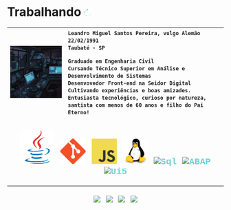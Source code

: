 # Trabalhando  ![Alt Text](img/lazyload.gif)


| ![Alt Text](img/gif022.gif) | `Leandro Miguel Santos Pereira, vulgo Alemão`</br>`22/02/1991`</br>`Taubaté - SP`</p>`Graduado em Engenharia Civil`<br>`Cursando Técnico Superior em Análise e Desenvolvimento de Sistemas`</br>`Desenvovedor Front-end na Seidor Digital` <br> `Cultivando experiências e boas amizades.`<br>`Entusiasta tecnológico, curioso por natureza, santista com menos de 60 anos e filho do Pai Eterno!`<br> |
| :-------------------------- | :------------------------------------------------------------------------------------------------------------------------------------------------------------------------------------------------------------------------------------------------------------------------------------------------------------------------------------------------------------------------------- |
<h2 align="center" style="color: #70d3d4; font-family: courier new">
    <img height="80" src=https://raw.githubusercontent.com/devicons/devicon/7a4ca8aa871d6dca81691e018d31eed89cb70a76/icons/java/java-original.svg alt="Java"/>
    <img height="60" src=https://raw.githubusercontent.com/devicons/devicon/7a4ca8aa871d6dca81691e018d31eed89cb70a76/icons/git/git-original.svg alt="Git"/>
    <img height="60" src=https://raw.githubusercontent.com/devicons/devicon/7a4ca8aa871d6dca81691e018d31eed89cb70a76/icons/javascript/javascript-original.svg alt="JS"/>
    <img height="60" src=https://raw.githubusercontent.com/devicons/devicon/7a4ca8aa871d6dca81691e018d31eed89cb70a76/icons/linux/linux-original.svg alt="Linux"/>
    <img height="60" src=https://desenvolvimentoaberto.files.wordpress.com/2016/11/logoazuresql.png alt="Sql"/>
    <img height="60" src=https://logowiki.net/wp-content/uploads/imgp/abap-Logo-1-3323.jpg alt="ABAP"/>
    <img height="60" src=https://sap.github.io/ui5-tooling/images/UI5_logo_wide.png alt="Ui5"/>

----------
<p align="center">
  <a target="_blank"href="mailto:miguel.apmbb@gmail.com" alt="Outlook">
  <img src="https://img.shields.io/badge/-email-0072c6?style=flat-square&labelColor=0072c6&logo=gmail&logoColor=white&link="miguel.apmbb@gmail.com" /></a> 

  <a target="_blank" href="https://www.linkedin.com/in/leandropereiraa/" alt="Linkedin">
  <img src="https://img.shields.io/badge/-linkedin-0e76a8?style=flat-square&logo=Linkedin&logoColor=white"/></a>

  <a target="_blank" href="https://www.instagram.com/leandro_miguel_pereira22/" alt="Instagram">
  <img src="https://img.shields.io/badge/-instagram-DF0174?style=flat-square&labelColor=DF0174&logo=instagram&logoColor=white"/></a>
                                                                                                                             
  <a target="_blank" href="https://www.instagram.com/leandro_miguel_pereira22/" alt="Certificates">
 <img src="https://img.shields.io/badge/-certificates-DF0174?style=flat-square&labelColor=DF0174"/></a>
 

